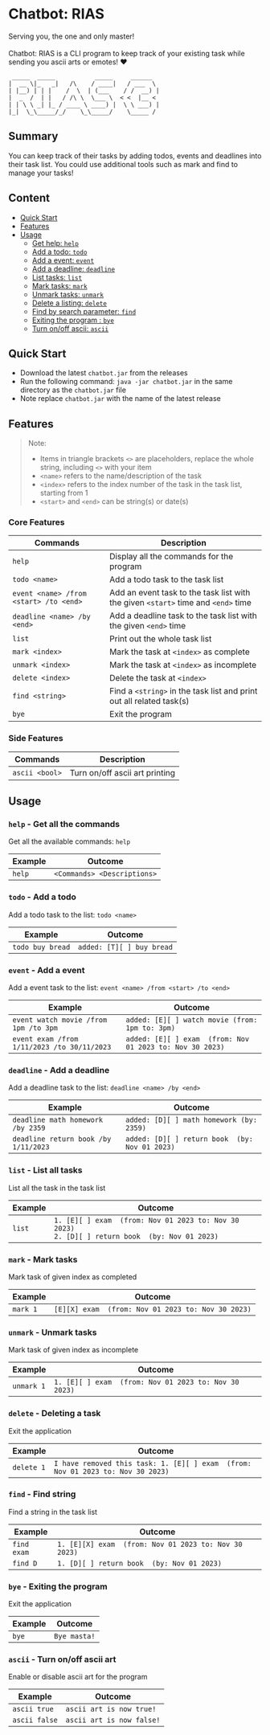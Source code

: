 # Chatbot: RIAS
Serving you, the one and only master! 
<br/>
<br/>
Chatbot: RIAS is a CLI program to keep track of your existing
task while sending you ascii arts or emotes! :heart:
```
 _____  _____           _____     ______
|  __ \|_   _|   /\    / ____|   / ___  \ 
| |__) | | |    /  \  | (___    / /  __) |
|  _  /  | |   / /\ \  \___ \  < <  |__ < 
| | \ \ _| |_ / ____ \ ____) |  \ \ ___) |
|_|  \_\_____/_/    \_\_____/    \_____ / 
```
## Summary
You can keep track of their tasks by adding todos, events and deadlines into
their task list. You could use additional tools such as mark and find to manage 
your tasks!

## Content
* [Quick Start](#quick-start)
* [Features](#core-features)
* [Usage](#usage--arrowupsmall-)
  * [Get help: `help`](#help---get-all-the-commands)
  * [Add a todo: `todo`](#todo---add-a-todo-)
  * [Add a event: `event`](#event---add-a-event)
  * [Add a deadline: `deadline`](#deadline---add-a-deadline)
  * [List tasks: `list`](#list---list-all-tasks)
  * [Mark tasks: `mark`](#mark---mark-tasks)
  * [Unmark tasks: `unmark`](#unmark---unmark-tasks)
  * [Delete a listing: `delete`](#delete---deleting-a-task)
  * [Find by search parameter: `find`](#find---find-string)
  * [Exiting the program : `bye`](#bye---exiting-the-program)
  * [Turn on/off ascii: `ascii`](#ascii---turn-onoff-ascii-art)

## Quick Start
- Download the latest `chatbot.jar` from the releases
- Run the following command: `java -jar chatbot.jar` in the same directory as the `chatbot.jar` file
- Note replace `chatbot.jar` with the name of the latest release

## Features
> Note:
> - Items in triangle brackets `<>` are placeholders, replace the whole 
string, including `<>` with your item
> - `<name>` refers to the name/description of the task
> - `<index>` refers to the index number of the task in the task list, starting from 1
> - `<start>` and `<end>` can be string(s) or date(s)

### Core Features
| Commands                               | Description                                                                       |
|----------------------------------------|-----------------------------------------------------------------------------------|
| `help`                                 | Display all the commands for the program                                          |
| `todo <name>`                          | Add a todo task to the task list                                                  |
| `event <name> /from <start> /to <end>` | Add an event task to the task list with the given `<start>` time and `<end>` time |
| `deadline <name> /by <end>`            | Add a deadline task to the task list with the given `<end>` time                  |
| `list`                                 | Print out the whole task list                                                     |
| `mark <index>`                         | Mark the task at `<index>` as complete                                            |
| `unmark <index>`                       | Mark the task at `<index>` as incomplete                                          |
| `delete <index>`                       | Delete the task at `<index>`                                                      |
| `find <string>`                        | Find a `<string>` in the task list and print out all related task(s)              |
| `bye`                                  | Exit the program                                                                  |

### Side Features
| Commands       | Description                    |
|----------------|--------------------------------|
| `ascii <bool>` | Turn on/off ascii art printing |

## Usage

### `help` - Get all the commands

Get all the available commands: `help`

| Example | Outcome                     |
|---------|-----------------------------|
| `help`  | `<Commands> <Descriptions>` |


### `todo` - Add a todo 

Add a todo task to the list: `todo <name>`

| Example          | Outcome                     |
|------------------|-----------------------------|
| `todo buy bread` | `added: [T][ ] buy bread`   |

### `event` - Add a event

Add a event task to the list: `event <name> /from <start> /to <end>`

| Example                                     | Outcome                                                   |
|---------------------------------------------|-----------------------------------------------------------|
| `event watch movie /from 1pm /to 3pm`       | `added: [E][ ] watch movie (from: 1pm to: 3pm)`           |
| `event exam /from 1/11/2023 /to 30/11/2023` | `added: [E][ ] exam  (from: Nov 01 2023 to: Nov 30 2023)` |

### `deadline` - Add a deadline

Add a deadline task to the list: `deadline <name> /by <end>`

| Example                              | Outcome                                        |
|--------------------------------------|------------------------------------------------|
| `deadline math homework /by 2359`    | `added: [D][ ] math homework (by: 2359)`       |
| `deadline return book /by 1/11/2023` | `added: [D][ ] return book  (by: Nov 01 2023)` |

### `list` - List all tasks

List all the task in the task list

| Example | Outcome                                                                                              |
|---------|------------------------------------------------------------------------------------------------------|
| `list`  | `1. [E][ ] exam  (from: Nov 01 2023 to: Nov 30 2023)`<br/>`2. [D][ ] return book  (by: Nov 01 2023)` | 

### `mark` - Mark tasks

Mark task of given index as completed

| Example  | Outcome                                            |
|----------|----------------------------------------------------|
| `mark 1` | `[E][X] exam  (from: Nov 01 2023 to: Nov 30 2023)` | 

### `unmark` - Unmark tasks

Mark task of given index as incomplete

| Example    | Outcome                                               |
|------------|-------------------------------------------------------|
| `unmark 1` | `1. [E][ ] exam  (from: Nov 01 2023 to: Nov 30 2023)` | 

### `delete` - Deleting a task

Exit the application

| Example    | Outcome                                                                         |
|------------|---------------------------------------------------------------------------------|
| `delete 1` | `I have removed this task: 1. [E][ ] exam  (from: Nov 01 2023 to: Nov 30 2023)` | 

### `find` - Find string

Find a string in the task list

| Example     | Outcome                                               |
|-------------|-------------------------------------------------------|
| `find exam` | `1. [E][X] exam  (from: Nov 01 2023 to: Nov 30 2023)` | 
| `find D`    | `1. [D][ ] return book  (by: Nov 01 2023)`            | 

### `bye` - Exiting the program

Exit the application

| Example | Outcome      |
|---------|--------------|
| `bye`   | `Bye masta!` | 

### `ascii` - Turn on/off ascii art

Enable or disable ascii art for the program

| Example       | Outcome                   |
|---------------|---------------------------|
| `ascii true`  | `ascii art is now true!`  |
| `ascii false` | `ascii art is now false!` | 
